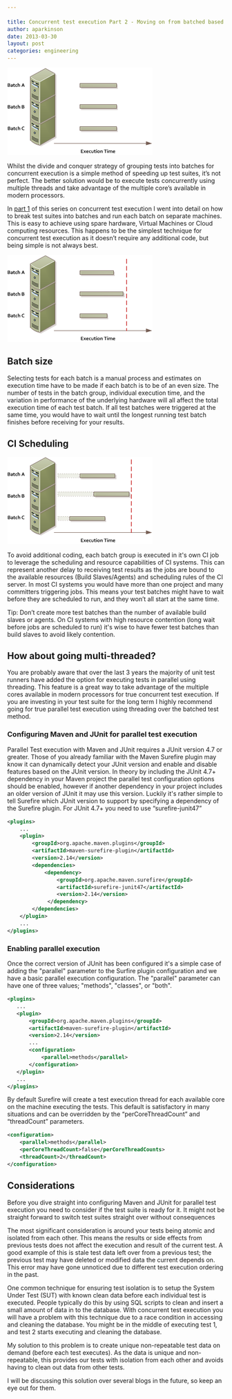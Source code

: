 ```yaml
---

title: Concurrent test execution Part 2 - Moving on from batched based concurrency to Multithreading
author: aparkinson
date: 2013-03-30
layout: post
categories: engineering
---
```


![Batched test jobs 1](/assets/images/post/batched-test-jobs-feedback-timegraph1.png)

Whilst the divide and conquer strategy of grouping tests into batches for concurrent execution is a simple method of speeding up test suites, it’s not perfect. The better solution would be to execute tests concurrently using multiple threads and take advantage of the multiple core’s available in modern processors.

In [part 1](/blog/2012/10/30/running-tests-in-parallel/) of this series on concurrent test execution I went into detail on how to break test suites into batches and run each batch on separate machines. This is easy to achieve using spare hardware, Virtual Machines or Cloud computing resources. This happens to be the simplest technique for concurrent test execution as it doesn’t require any additional code, but being simple is not always best.

![Batched test jobs 2](/assets/images/post/batched-test-jobs-feedback-timegraph2.png)

## Batch size

Selecting tests for each batch is a manual process and estimates on execution time have to be made if each batch is to be of an even size.  The number of tests in the batch group, individual execution time, and the variation in performance of the underlying hardware will all affect the total execution time of each test batch. If all test batches were triggered at the same time, you would have to wait until the longest running test batch finishes before receiving for your results.

<div class="clear"></div>

## CI Scheduling 

![Batched test jobs 3](/assets/images/post/batched-test-jobs-feedback-timegraph3.png)

To avoid additional coding, each batch group is executed in it's own CI job to leverage the scheduling and resource capabilities of CI systems. 
This can represent another delay to receiving test results as the jobs are bound to the available resources (Build Slaves/Agents) and scheduling
 rules of the CI server. In most CI systems you would have more than one project and many committers triggering jobs. This means your test batches 
 might have to wait before they are scheduled to run, and they won’t all start at the same time.

Tip: Don’t create more test batches than the number of available build slaves or agents. On CI systems with high resource contention (long wait 
before jobs are scheduled to run) it's wise to have fewer test batches than build slaves to avoid likely contention.


<div class="clear"></div>

## How about going multi-threaded?

You are probably aware that over the last 3 years the majority of unit test runners have added the option for executing tests in parallel using threading.
 This feature is a great way to take advantage of the multiple cores available in modern processors for true concurrent test execution. If you are 
 investing in your test suite for the long term I highly recommend going for true parallel test execution using threading over the batched test method. 

### Configuring Maven and JUnit for parallel test execution

Parallel Test execution with Maven and JUnit requires a JUnit version 4.7 or greater. Those of you already familiar with the Maven Surefire plugin may 
know it can dynamically detect your JUnit version and enable and disable features based on the JUnit version. In theory by including the JUnit 4.7+ 
dependency in your Maven project the parallel test configuration options should be enabled, however if another dependency in your project includes an older 
version of JUnit it may use this version. Luckily it's rather simple to tell Surefire which JUnit version to support by specifying a dependency of the 
Surefire plugin. For JUnit 4.7+ you need to use “surefire-junit47”

``` xml
<plugins>
    ...
    <plugin>
        <groupId>org.apache.maven.plugins</groupId>
        <artifactId>maven-surefire-plugin</artifactId>
        <version>2.14</version>
        <dependencies>
            <dependency>
                <groupId>org.apache.maven.surefire</groupId>
                <artifactId>surefire-junit47</artifactId>
                <version>2.14</version>
             </dependency>
        </dependencies>
    </plugin>
    ...
</plugins>
```

### Enabling parallel execution

Once the correct version of JUnit has been configured it's a simple case of adding the "parallel" parameter to the Surfire plugin configuration
 and we have a basic parallel execution configuration. The "parallel" parameter can have one of three values; "methods", "classes", or "both". 

 ``` xml
<plugins>
    ...
    <plugin>
        <groupId>org.apache.maven.plugins</groupId>
        <artifactId>maven-surefire-plugin</artifactId>
        <version>2.14</version>
        ...
        <configuration>
            <parallel>methods</parallel>
        </configuration>
    </plugin>
    ...
</plugins>
```
By default Surefire will create a test execution thread for each available core on the machine executing the tests. This default is satisfactory 
in many situations and can be overridden by the “perCoreThreadCount” and “threadCount” parameters. 

``` xml
<configuration>
    <parallel>methods</parallel>
	<perCoreThreadCount>false</perCoreThreadCounts>
	<threadCount>2</threadCount>
</configuration>
```

## Considerations

Before you dive straight into configuring Maven and JUnit for parallel test execution you need to consider if the test suite is ready for it.  It might not be straight forward to switch test suites straight over without consequences

The most significant consideration is around your tests being atomic and isolated from each other. This means the results or side effects from previous tests does not affect the execution and result of the current test. A good example of this is stale test data left over from a previous test; the previous test may have deleted or modified data the current depends on. This error may have gone unnoticed due to different test execution ordering in the past.

One common technique for ensuring test isolation is to setup the System Under Test (SUT) with known clean data before each individual test is executed. People typically do this by using SQL scripts to clean and insert a small amount of data in to the database. With concurrent test execution you will have a problem with this technique due to a race condition in accessing and cleaning the database.  You might be in the middle of executing test 1, and test 2 starts executing and cleaning the database. 

My solution to this problem is to create unique non-repeatable test data on demand (before each test executes). As the data is unique and non-repeatable,  this provides our tests with isolation from each other and avoids having to clean out data from other tests.

I will be discussing this solution over several blogs in the future, so keep an eye out for them.
